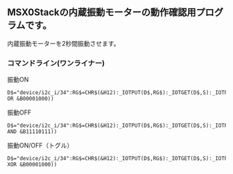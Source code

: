 ## MSX0Stackの内蔵振動モーターの動作確認用プログラムです。

内蔵振動モーターを2秒間振動させます。

### コマンドライン(ワンライナー)

振動ON
```
D$="device/i2c_i/34":RG$=CHR$(&H12):_IOTPUT(D$,RG$):_IOTGET(D$,S):_IOTPUT(D$,RG$+CHR$(S OR &B00001000))
```

振動OFF
```
D$="device/i2c_i/34":RG$=CHR$(&H12):_IOTPUT(D$,RG$):_IOTGET(D$,S):_IOTPUT(D$,RG$+CHR$(S AND &B11110111))
```

振動ON/OFF（トグル）
```
D$="device/i2c_i/34":RG$=CHR$(&H12):_IOTPUT(D$,RG$):_IOTGET(D$,S):_IOTPUT(D$,RG$+CHR$(S XOR &B00001000))
```

